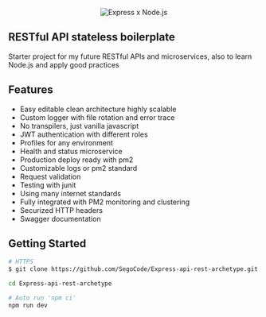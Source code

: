 
<p align="center">
  <img src="https://github.com/SegoCode/Express-api-rest-archetype/blob/main/media/header-alternative.png" alt="Express x Node.js"/>
</p>


## RESTful API stateless boilerplate
Starter project for my future RESTful APIs and microservices, also to learn Node.js and apply good practices 


## Features
 - Easy editable clean architecture highly scalable
 - Custom logger with file rotation and error trace
 - No transpilers, just vanilla javascript
 - JWT authentication with different roles
 - Profiles for any environment
 - Health and status microservice
 - Production deploy ready with pm2
 - Customizable logs or pm2 standard  
 - Request validation
 - Testing with junit
 - Using many internet standards
 - Fully integrated with PM2 monitoring and clustering
 - Securized HTTP headers
 - Swagger documentation

## Getting Started

```sh
# HTTPS
$ git clone https://github.com/SegoCode/Express-api-rest-archetype.git
```
```sh
cd Express-api-rest-archetype
```
```sh
# Auto run 'npm ci' 
npm run dev
```



